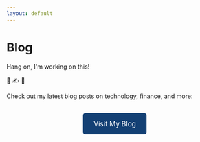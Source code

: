 ```yaml
---
layout: default
---
```


# Blog

Hang on, I'm working on this!

📣 ✍️ 📓

<p>Check out my latest blog posts on technology, finance, and more:</p>
<br>
<div style="text-align: center;">
    <a href="https://gsb-gregsomblog.ghost.io" target="_blank"
    style="display: inline-block; background-color: #134074; color: white; padding: 15px 25px;
    text-align: center; text-decoration: none; font-size: 16px; border-radius: 5px;">
        Visit My Blog
    </a>
</div>
